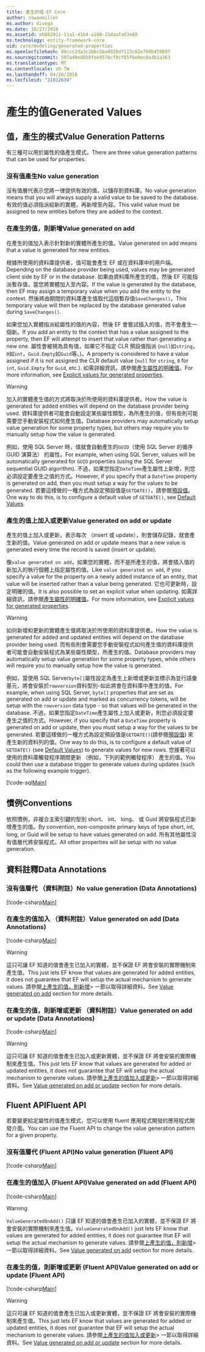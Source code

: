 ```yaml
---
title: 產生的值-EF Core
author: rowanmiller
ms.author: divega
ms.date: 10/27/2016
ms.assetid: eb082011-11a1-41b4-a108-15daafa03e80
ms.technology: entity-framework-core
uid: core/modeling/generated-properties
ms.openlocfilehash: 88ccc2da3c2b6cbba8920d7113c82e769b459897
ms.sourcegitcommit: 507a40ed050fee957bcf8cf05f6e0ec8a3b1a363
ms.translationtype: MT
ms.contentlocale: zh-TW
ms.lasthandoff: 04/26/2018
ms.locfileid: "31812634"
---
```

# <a name="generated-values"></a><span data-ttu-id="5135f-102">產生的值</span><span class="sxs-lookup"><span data-stu-id="5135f-102">Generated Values</span></span>

## <a name="value-generation-patterns"></a><span data-ttu-id="5135f-103">值，產生的模式</span><span class="sxs-lookup"><span data-stu-id="5135f-103">Value Generation Patterns</span></span>

<span data-ttu-id="5135f-104">有三種可以用於屬性的值產生模式。</span><span class="sxs-lookup"><span data-stu-id="5135f-104">There are three value generation patterns that can be used for properties.</span></span>

### <a name="no-value-generation"></a><span data-ttu-id="5135f-105">沒有值產生</span><span class="sxs-lookup"><span data-stu-id="5135f-105">No value generation</span></span>

<span data-ttu-id="5135f-106">沒有值層代表示您將一律提供有效的值，以儲存到資料庫。</span><span class="sxs-lookup"><span data-stu-id="5135f-106">No value generation means that you will always supply a valid value to be saved to the database.</span></span> <span data-ttu-id="5135f-107">有效的值必須指派給新的實體，再新增至內容。</span><span class="sxs-lookup"><span data-stu-id="5135f-107">This valid value must be assigned to new entities before they are added to the context.</span></span>

### <a name="value-generated-on-add"></a><span data-ttu-id="5135f-108">在產生的值，則新增</span><span class="sxs-lookup"><span data-stu-id="5135f-108">Value generated on add</span></span>

<span data-ttu-id="5135f-109">在產生的值加入表示針對新的實體所產生的值。</span><span class="sxs-lookup"><span data-stu-id="5135f-109">Value generated on add means that a value is generated for new entities.</span></span>

<span data-ttu-id="5135f-110">根據所使用的資料庫提供者，值可能會產生 EF 或在資料庫中的用戶端。</span><span class="sxs-lookup"><span data-stu-id="5135f-110">Depending on the database provider being used, values may be generated client side by EF or in the database.</span></span> <span data-ttu-id="5135f-111">如果由資料庫所產生的值，然後 EF 可能指派暫存值，當您將實體加入至內容。</span><span class="sxs-lookup"><span data-stu-id="5135f-111">If the value is generated by the database, then EF may assign a temporary value when you add the entity to the context.</span></span> <span data-ttu-id="5135f-112">然後將由期間的資料庫產生值取代這個暫存值`SaveChanges()`。</span><span class="sxs-lookup"><span data-stu-id="5135f-112">This temporary value will then be replaced by the database generated value during `SaveChanges()`.</span></span>

<span data-ttu-id="5135f-113">如果您加入實體指派給屬性的值的內容，然後 EF 會嘗試插入的值，而不會產生一個新。</span><span class="sxs-lookup"><span data-stu-id="5135f-113">If you add an entity to the context that has a value assigned to the property, then EF will attempt to insert that value rather than generating a new one.</span></span> <span data-ttu-id="5135f-114">屬性會被視為具有值，如果它不指定 CLR 預設值指派 (`null`如`string`，`0`如`int`，`Guid.Empty`如`Guid`等。)。</span><span class="sxs-lookup"><span data-stu-id="5135f-114">A property is considered to have a value assigned if it is not assigned the CLR default value (`null` for `string`, `0` for `int`, `Guid.Empty` for `Guid`, etc.).</span></span> <span data-ttu-id="5135f-115">如需詳細資訊，請參閱[產生屬性的明確值](../saving/explicit-values-generated-properties.md)。</span><span class="sxs-lookup"><span data-stu-id="5135f-115">For more information, see [Explicit values for generated properties](../saving/explicit-values-generated-properties.md).</span></span>

> [!WARNING]  
> <span data-ttu-id="5135f-116">加入的實體產生值的方式將取決於所使用的資料庫提供者。</span><span class="sxs-lookup"><span data-stu-id="5135f-116">How the value is generated for added entities will depend on the database provider being used.</span></span> <span data-ttu-id="5135f-117">資料庫提供者可能會自動設定某些屬性類型，為所產生的值，但有些則可能需要您手動安裝程式如何產生值。</span><span class="sxs-lookup"><span data-stu-id="5135f-117">Database providers may automatically setup value generation for some property types, but others may require you to manually setup how the value is generated.</span></span>
>
> <span data-ttu-id="5135f-118">例如，使用 SQL Server 時，值就會自動產生的`GUID`（使用 SQL Server 的循序 GUID 演算法） 的屬性。</span><span class="sxs-lookup"><span data-stu-id="5135f-118">For example, when using SQL Server, values will be automatically generated for `GUID` properties (using the SQL Server sequential GUID algorithm).</span></span> <span data-ttu-id="5135f-119">不過，如果您指定`DateTime`產生屬性上新增，則您必須設定要產生之值的方式。</span><span class="sxs-lookup"><span data-stu-id="5135f-119">However, if you specify that a `DateTime` property is generated on add, then you must setup a way for the values to be generated.</span></span> <span data-ttu-id="5135f-120">若要這樣做的一種方式為設定預設值是`GETDATE()`，請參閱[預設值](relational/default-values.md)。</span><span class="sxs-lookup"><span data-stu-id="5135f-120">One way to do this, is to configure a default value of `GETDATE()`, see [Default Values](relational/default-values.md).</span></span>

### <a name="value-generated-on-add-or-update"></a><span data-ttu-id="5135f-121">產生的值上加入或更新</span><span class="sxs-lookup"><span data-stu-id="5135f-121">Value generated on add or update</span></span>

<span data-ttu-id="5135f-122">產生的值上加入或更新，表示每次 （insert 或 update），則會儲存記錄，就會產生新的值。</span><span class="sxs-lookup"><span data-stu-id="5135f-122">Value generated on add or update means that a new value is generated every time the record is saved (insert or update).</span></span>

<span data-ttu-id="5135f-123">像`value generated on add`，如果您的實體，而不是所產生的值，將會插入值的新加入的執行個體上指定屬性的值。</span><span class="sxs-lookup"><span data-stu-id="5135f-123">Like `value generated on add`, if you specify a value for the property on a newly added instance of an entity, that value will be inserted rather than a value being generated.</span></span> <span data-ttu-id="5135f-124">它也可更新時，設定明確的值。</span><span class="sxs-lookup"><span data-stu-id="5135f-124">It is also possible to set an explicit value when updating.</span></span> <span data-ttu-id="5135f-125">如需詳細資訊，請參閱[產生屬性的明確值](../saving/explicit-values-generated-properties.md)。</span><span class="sxs-lookup"><span data-stu-id="5135f-125">For more information, see [Explicit values for generated properties](../saving/explicit-values-generated-properties.md).</span></span>

> [!WARNING]
> <span data-ttu-id="5135f-126">如何新增和更新的實體產生值將取決於所使用的資料庫提供者。</span><span class="sxs-lookup"><span data-stu-id="5135f-126">How the value is generated for added and updated entities will depend on the database provider being used.</span></span> <span data-ttu-id="5135f-127">而有些則會需要您手動安裝程式如何產生值的資料庫提供者可能會自動安裝程式為某些屬性類型，所產生的值。</span><span class="sxs-lookup"><span data-stu-id="5135f-127">Database providers may automatically setup value generation for some property types, while others will require you to manually setup how the value is generated.</span></span>
> 
> <span data-ttu-id="5135f-128">例如，當使用 SQL Server`byte[]`屬性設定為產生上新增或更新並標示為並行語彙基元，將會安裝於`rowversion`資料型別-如此將會在資料庫中產生的值。</span><span class="sxs-lookup"><span data-stu-id="5135f-128">For example, when using SQL Server, `byte[]` properties that are set as generated on add or update and marked as concurrency tokens, will be setup with the `rowversion` data type - so that values will be generated in the database.</span></span> <span data-ttu-id="5135f-129">不過，如果您指定`DateTime`產生屬性上加入或更新，則您必須設定要產生之值的方式。</span><span class="sxs-lookup"><span data-stu-id="5135f-129">However, if you specify that a `DateTime` property is generated on add or update, then you must setup a way for the values to be generated.</span></span> <span data-ttu-id="5135f-130">若要這樣做的一種方式為設定預設值是`GETDATE()`(請參閱[預設值](relational/default-values.md)) 來產生新的資料列的值。</span><span class="sxs-lookup"><span data-stu-id="5135f-130">One way to do this, is to configure a default value of `GETDATE()` (see [Default Values](relational/default-values.md)) to generate values for new rows.</span></span> <span data-ttu-id="5135f-131">您接著可以使用的資料庫觸發程序期間更新 （例如，下列的範例觸發程序） 產生的值。</span><span class="sxs-lookup"><span data-stu-id="5135f-131">You could then use a database trigger to generate values during updates (such as the following example trigger).</span></span>
> 
> [!code-sql[Main](../../../samples/core/Modeling/FluentAPI/Samples/ValueGeneratedOnAddOrUpdate.sql)]

## <a name="conventions"></a><span data-ttu-id="5135f-132">慣例</span><span class="sxs-lookup"><span data-stu-id="5135f-132">Conventions</span></span>

<span data-ttu-id="5135f-133">依照慣例，非複合主索引鍵的型別 short、 int、 long、 或 Guid 將安裝程式已新增產生的值。</span><span class="sxs-lookup"><span data-stu-id="5135f-133">By convention, non-composite primary keys of type short, int, long, or Guid will be setup to have values generated on add.</span></span> <span data-ttu-id="5135f-134">所有其他屬性沒有值層代將安裝程式。</span><span class="sxs-lookup"><span data-stu-id="5135f-134">All other properties will be setup with no value generation.</span></span>

## <a name="data-annotations"></a><span data-ttu-id="5135f-135">資料註釋</span><span class="sxs-lookup"><span data-stu-id="5135f-135">Data Annotations</span></span>

### <a name="no-value-generation-data-annotations"></a><span data-ttu-id="5135f-136">沒有值層代 （資料附註）</span><span class="sxs-lookup"><span data-stu-id="5135f-136">No value generation (Data Annotations)</span></span>

[!code-csharp[Main](../../../samples/core/Modeling/DataAnnotations/Samples/ValueGeneratedNever.cs#Sample)]

### <a name="value-generated-on-add-data-annotations"></a><span data-ttu-id="5135f-137">在產生的值加入 （資料附註）</span><span class="sxs-lookup"><span data-stu-id="5135f-137">Value generated on add (Data Annotations)</span></span>

[!code-csharp[Main](../../../samples/core/Modeling/DataAnnotations/Samples/ValueGeneratedOnAdd.cs#Sample)]

> [!WARNING]  
> <span data-ttu-id="5135f-138">這只可讓 EF 知道的值會產生已加入的實體，並不保證 EF 將會安裝的實際機制來產生值。</span><span class="sxs-lookup"><span data-stu-id="5135f-138">This just lets EF know that values are generated for added entities, it does not guarantee that EF will setup the actual mechanism to generate values.</span></span> <span data-ttu-id="5135f-139">請參閱[上產生的值，則新增](#value-generated-on-add)> 一節以取得詳細資料。</span><span class="sxs-lookup"><span data-stu-id="5135f-139">See [Value generated on add](#value-generated-on-add) section for more details.</span></span>

### <a name="value-generated-on-add-or-update-data-annotations"></a><span data-ttu-id="5135f-140">在產生的值，則新增或更新 （資料附註）</span><span class="sxs-lookup"><span data-stu-id="5135f-140">Value generated on add or update (Data Annotations)</span></span>

[!code-csharp[Main](../../../samples/core/Modeling/DataAnnotations/Samples/ValueGeneratedOnAddOrUpdate.cs#Sample)]

> [!WARNING]  
> <span data-ttu-id="5135f-141">這只可讓 EF 知道的值會產生已加入或更新實體，並不保證 EF 將會安裝的實際機制來產生值。</span><span class="sxs-lookup"><span data-stu-id="5135f-141">This just lets EF know that values are generated for added or updated entities, it does not guarantee that EF will setup the actual mechanism to generate values.</span></span> <span data-ttu-id="5135f-142">請參閱[上產生的值加入或更新](#value-generated-on-add-or-update)> 一節以取得詳細資料。</span><span class="sxs-lookup"><span data-stu-id="5135f-142">See [Value generated on add or update](#value-generated-on-add-or-update) section for more details.</span></span>

## <a name="fluent-api"></a><span data-ttu-id="5135f-143">Fluent API</span><span class="sxs-lookup"><span data-stu-id="5135f-143">Fluent API</span></span>

<span data-ttu-id="5135f-144">若要變更給定屬性的值產生模式，您可以使用 fluent 應用程式開發的應用程式開發介面。</span><span class="sxs-lookup"><span data-stu-id="5135f-144">You can use the Fluent API to change the value generation pattern for a given property.</span></span>

### <a name="no-value-generation-fluent-api"></a><span data-ttu-id="5135f-145">沒有值層代 (Fluent API)</span><span class="sxs-lookup"><span data-stu-id="5135f-145">No value generation (Fluent API)</span></span>

[!code-csharp[Main](../../../samples/core/Modeling/FluentAPI/Samples/ValueGeneratedNever.cs#Sample)]

### <a name="value-generated-on-add-fluent-api"></a><span data-ttu-id="5135f-146">在產生的值加入 (Fluent API)</span><span class="sxs-lookup"><span data-stu-id="5135f-146">Value generated on add (Fluent API)</span></span>

[!code-csharp[Main](../../../samples/core/Modeling/FluentAPI/Samples/ValueGeneratedOnAdd.cs#Sample)]

> [!WARNING]  
> <span data-ttu-id="5135f-147">`ValueGeneratedOnAdd()` 只讓 EF 知道的值會產生已加入的實體，並不保證 EF 將會安裝的實際機制來產生值。</span><span class="sxs-lookup"><span data-stu-id="5135f-147">`ValueGeneratedOnAdd()` just lets EF know that values are generated for added entities, it does not guarantee that EF will setup the actual mechanism to generate values.</span></span>  <span data-ttu-id="5135f-148">請參閱[上產生的值，則新增](#value-generated-on-add)> 一節以取得詳細資料。</span><span class="sxs-lookup"><span data-stu-id="5135f-148">See [Value generated on add](#value-generated-on-add) section for more details.</span></span>

### <a name="value-generated-on-add-or-update-fluent-api"></a><span data-ttu-id="5135f-149">在產生的值，則新增或更新 (Fluent API)</span><span class="sxs-lookup"><span data-stu-id="5135f-149">Value generated on add or update (Fluent API)</span></span>

[!code-csharp[Main](../../../samples/core/Modeling/FluentAPI/Samples/ValueGeneratedOnAddOrUpdate.cs#Sample)]

> [!WARNING]  
> <span data-ttu-id="5135f-150">這只可讓 EF 知道的值會產生已加入或更新實體，並不保證 EF 將會安裝的實際機制來產生值。</span><span class="sxs-lookup"><span data-stu-id="5135f-150">This just lets EF know that values are generated for added or updated entities, it does not guarantee that EF will setup the actual mechanism to generate values.</span></span> <span data-ttu-id="5135f-151">請參閱[上產生的值加入或更新](#value-generated-on-add-or-update)> 一節以取得詳細資料。</span><span class="sxs-lookup"><span data-stu-id="5135f-151">See [Value generated on add or update](#value-generated-on-add-or-update) section for more details.</span></span>
